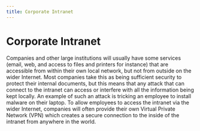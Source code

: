 ```yaml
---
title: Corporate Intranet
---
```

# Corporate Intranet

Companies and other large institutions will usually have some services (email, web, and access to files and printers for instance) that are accessible from within their own local network, but not from outside on the wider Internet. Most companies take this as being sufficient security to protect their internal documents, but this means that any attack that can connect to the intranet can access or interfere with all the information being kept locally. An example of such an attack is tricking an employee to install malware on their laptop. To allow employees to access the intranet via the wider Internet, companies will often provide their own Virtual Private Network  (VPN) which creates a secure connection to the inside of the intranet from anywhere in the world.